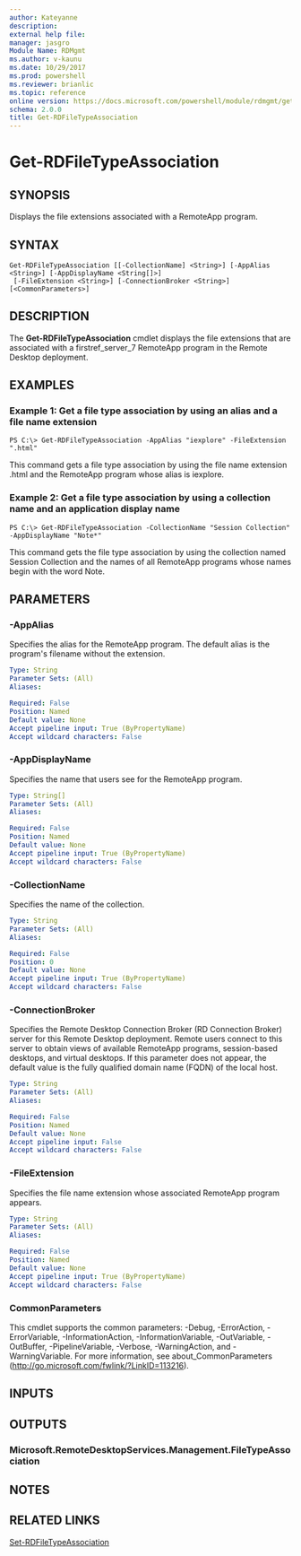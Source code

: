 ```yaml
---
author: Kateyanne
description: 
external help file: 
manager: jasgro
Module Name: RDMgmt
ms.author: v-kaunu
ms.date: 10/29/2017
ms.prod: powershell
ms.reviewer: brianlic
ms.topic: reference
online version: https://docs.microsoft.com/powershell/module/rdmgmt/get-rdfiletypeassociation?view=windowsserver2012r2-ps&wt.mc_id=ps-gethelp
schema: 2.0.0
title: Get-RDFileTypeAssociation
---
```


# Get-RDFileTypeAssociation

## SYNOPSIS
Displays the file extensions associated with a RemoteApp program.

## SYNTAX

```
Get-RDFileTypeAssociation [[-CollectionName] <String>] [-AppAlias <String>] [-AppDisplayName <String[]>]
 [-FileExtension <String>] [-ConnectionBroker <String>] [<CommonParameters>]
```

## DESCRIPTION
The **Get-RDFileTypeAssociation** cmdlet displays the file extensions that are associated with a firstref_server_7 RemoteApp program in the Remote Desktop deployment.

## EXAMPLES

### Example 1: Get a file type association by using an alias and a file name extension
```
PS C:\> Get-RDFileTypeAssociation -AppAlias "iexplore" -FileExtension ".html"
```

This command gets a file type association by using the file name extension .html and the RemoteApp program whose alias is iexplore.

### Example 2: Get a file type association by using a collection name and an application display name
```
PS C:\> Get-RDFileTypeAssociation -CollectionName "Session Collection" -AppDisplayName "Note*"
```

This command gets the file type association by using the collection named Session Collection and the names of all RemoteApp programs whose names begin with the word Note.

## PARAMETERS

### -AppAlias
Specifies the alias for the RemoteApp program.
The default alias is the program's filename without the extension.

```yaml
Type: String
Parameter Sets: (All)
Aliases: 

Required: False
Position: Named
Default value: None
Accept pipeline input: True (ByPropertyName)
Accept wildcard characters: False
```

### -AppDisplayName
Specifies the name that users see for the RemoteApp program.

```yaml
Type: String[]
Parameter Sets: (All)
Aliases: 

Required: False
Position: Named
Default value: None
Accept pipeline input: True (ByPropertyName)
Accept wildcard characters: False
```

### -CollectionName
Specifies the name of the collection.

```yaml
Type: String
Parameter Sets: (All)
Aliases: 

Required: False
Position: 0
Default value: None
Accept pipeline input: True (ByPropertyName)
Accept wildcard characters: False
```

### -ConnectionBroker
Specifies the Remote Desktop Connection Broker (RD  Connection Broker) server for this Remote Desktop deployment.
Remote users connect to this server to obtain views of available RemoteApp programs, session-based desktops, and virtual desktops.
If this parameter does not appear, the default value is the fully qualified domain name (FQDN) of the local host.

```yaml
Type: String
Parameter Sets: (All)
Aliases: 

Required: False
Position: Named
Default value: None
Accept pipeline input: False
Accept wildcard characters: False
```

### -FileExtension
Specifies the file name extension whose associated RemoteApp program appears.

```yaml
Type: String
Parameter Sets: (All)
Aliases: 

Required: False
Position: Named
Default value: None
Accept pipeline input: True (ByPropertyName)
Accept wildcard characters: False
```

### CommonParameters
This cmdlet supports the common parameters: -Debug, -ErrorAction, -ErrorVariable, -InformationAction, -InformationVariable, -OutVariable, -OutBuffer, -PipelineVariable, -Verbose, -WarningAction, and -WarningVariable. For more information, see about_CommonParameters (http://go.microsoft.com/fwlink/?LinkID=113216).

## INPUTS

## OUTPUTS

### Microsoft.RemoteDesktopServices.Management.FileTypeAssociation

## NOTES

## RELATED LINKS

[Set-RDFileTypeAssociation](./Set-RDFileTypeAssociation.md)

